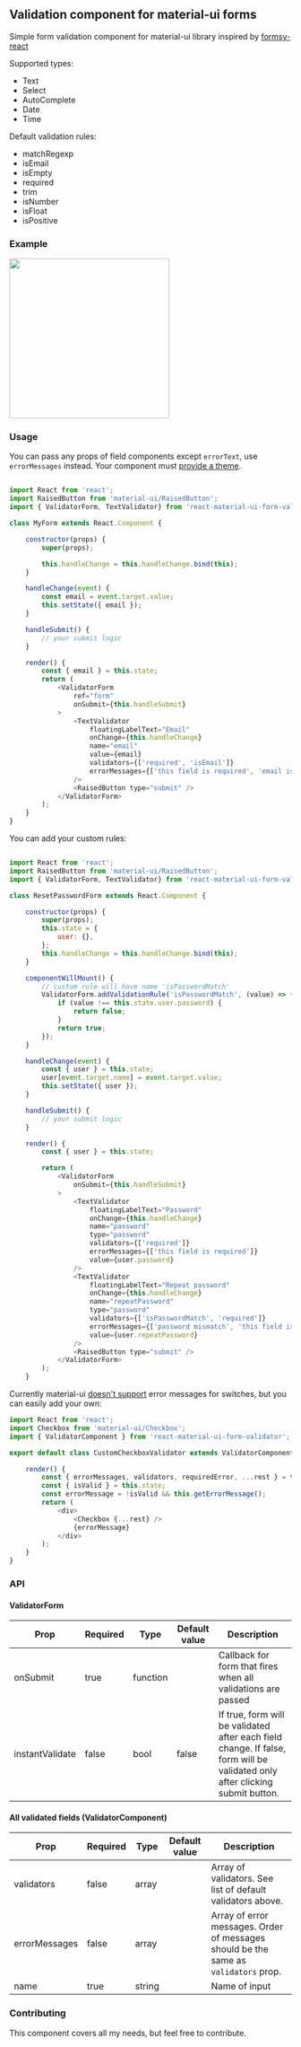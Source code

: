 ## Validation component for material-ui forms

Simple form validation component for material-ui library inspired by [formsy-react](https://github.com/christianalfoni/formsy-react)

Supported types:
+ Text
+ Select
+ AutoComplete
+ Date
+ Time

Default validation rules:
+ matchRegexp
+ isEmail
+ isEmpty
+ required
+ trim
+ isNumber
+ isFloat
+ isPositive


### Example

<img src="https://raw.githubusercontent.com/NewOldMax/react-material-ui-form-validator/master/examples/example.gif" width="285">

### Usage

You can pass any props of field components except ``errorText``, use ``errorMessages`` instead.
Your component must [provide a theme](http://www.material-ui.com/#/get-started/usage).

````javascript

import React from 'react';
import RaisedButton from 'material-ui/RaisedButton';
import { ValidatorForm, TextValidator} from 'react-material-ui-form-validator';

class MyForm extends React.Component {

    constructor(props) {
        super(props);

        this.handleChange = this.handleChange.bind(this);
    }

    handleChange(event) {
        const email = event.target.value;
        this.setState({ email });
    }

    handleSubmit() {
        // your submit logic
    }

    render() {
        const { email } = this.state;
        return (
            <ValidatorForm
                ref="form"
                onSubmit={this.handleSubmit}
            >
                <TextValidator
                    floatingLabelText="Email"
                    onChange={this.handleChange}
                    name="email"
                    value={email}
                    validators={['required', 'isEmail']}
                    errorMessages={['this field is required', 'email is not valid']}
                />
                <RaisedButton type="submit" />
            </ValidatorForm>
        );
    }
}

````

You can add your custom rules:
````javascript

import React from 'react';
import RaisedButton from 'material-ui/RaisedButton';
import { ValidatorForm, TextValidator} from 'react-material-ui-form-validator';

class ResetPasswordForm extends React.Component {

    constructor(props) {
        super(props);
        this.state = {
            user: {},
        };
        this.handleChange = this.handleChange.bind(this);
    }

    componentWillMount() {
        // custom rule will have name 'isPasswordMatch'
        ValidatorForm.addValidationRule('isPasswordMatch', (value) => {
            if (value !== this.state.user.password) {
                return false;
            }
            return true;
        });
    }

    handleChange(event) {
        const { user } = this.state;
        user[event.target.name] = event.target.value;
        this.setState({ user });
    }

    handleSubmit() {
        // your submit logic
    }

    render() {
        const { user } = this.state;

        return (
            <ValidatorForm
                onSubmit={this.handleSubmit}
            >
                <TextValidator
                    floatingLabelText="Password"
                    onChange={this.handleChange}
                    name="password"
                    type="password"
                    validators={['required']}
                    errorMessages={['this field is required']}
                    value={user.password}
                />
                <TextValidator
                    floatingLabelText="Repeat password"
                    onChange={this.handleChange}
                    name="repeatPassword"
                    type="password"
                    validators={['isPasswordMatch', 'required']}
                    errorMessages={['password mismatch', 'this field is required']}
                    value={user.repeatPassword}
                />
                <RaisedButton type="submit" />
            </ValidatorForm>
        );
    }

````

Currently material-ui [doesn't support](https://github.com/callemall/material-ui/issues/3771) error messages for switches, but you can easily add your own:
````javascript
import React from 'react';
import Checkbox from 'material-ui/Checkbox';
import { ValidatorComponent } from 'react-material-ui-form-validator';

export default class CustomCheckboxValidator extends ValidatorComponent {

    render() {
        const { errorMessages, validators, requiredError, ...rest } = this.props;
        const { isValid } = this.state;
        const errorMessage = !isValid && this.getErrorMessage();
        return (
            <div>
                <Checkbox {...rest} />
                {errorMessage}
            </div>
        );
    }
}

````

### API

#### ValidatorForm

| Prop            | Required | Type     | Default value | Description                                                                                                                  |
|-----------------|----------|----------|---------------|------------------------------------------------------------------------------------------------------------------------------|
| onSubmit        | true     | function |               | Callback for form that fires when all validations are passed                                                                 |
| instantValidate | false    | bool     | false         | If true, form will be validated after each field change. If false, form will be validated only after clicking submit button. |

#### All validated fields (ValidatorComponent)

| Prop            | Required | Type     | Default value | Description                                                                            |
|-----------------|----------|----------|---------------|----------------------------------------------------------------------------------------|
| validators      | false    | array    |               | Array of validators. See list of default validators above.                             |
| errorMessages   | false    | array    |               | Array of error messages. Order of messages should be the same as `validators` prop.    |
| name            | true     | string   |               | Name of input                                                                          |

### Contributing

This component covers all my needs, but feel free to contribute.
